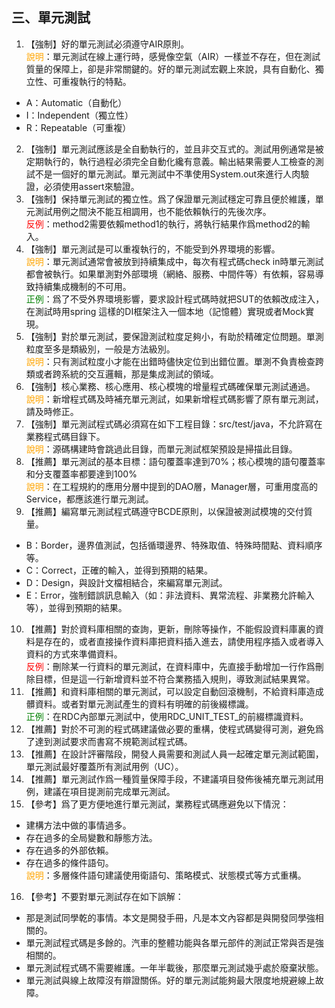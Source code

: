 ## 三、單元測試 
1. 【強制】好的單元測試必須遵守AIR原則。 
<br><span style="color:orange">說明</span>：單元測試在線上運行時，感覺像空氣（AIR）一樣並不存在，但在測試質量的保障上，卻是非常關鍵的。好的單元測試宏觀上來說，具有自動化、獨立性、可重複執行的特點。 
 - A：Automatic（自動化） 
 - I：Independent（獨立性） 
 - R：Repeatable（可重複） 
2. 【強制】單元測試應該是全自動執行的，並且非交互式的。測試用例通常是被定期執行的，執行過程必須完全自動化纔有意義。輸出結果需要人工檢查的測試不是一個好的單元測試。單元測試中不準使用System.out來進行人肉驗證，必須使用assert來驗證。 
3. 【強制】保持單元測試的獨立性。爲了保證單元測試穩定可靠且便於維護，單元測試用例之間決不能互相調用，也不能依賴執行的先後次序。 <br><span style="color:red">反例</span>：method2需要依賴method1的執行，將執行結果作爲method2的輸入。 
4. 【強制】單元測試是可以重複執行的，不能受到外界環境的影響。 
<br><span style="color:orange">說明</span>：單元測試通常會被放到持續集成中，每次有程式碼check in時單元測試都會被執行。如果單測對外部環境（網絡、服務、中間件等）有依賴，容易導致持續集成機制的不可用。 <br><span style="color:green">正例</span>：爲了不受外界環境影響，要求設計程式碼時就把SUT的依賴改成注入，在測試時用spring 這樣的DI框架注入一個本地（記憶體）實現或者Mock實現。 
5. 【強制】對於單元測試，要保證測試粒度足夠小，有助於精確定位問題。單測粒度至多是類級別，一般是方法級別。 
<br><span style="color:orange">說明</span>：只有測試粒度小才能在出錯時儘快定位到出錯位置。單測不負責檢查跨類或者跨系統的交互邏輯，那是集成測試的領域。 
6. 【強制】核心業務、核心應用、核心模塊的增量程式碼確保單元測試通過。 
<br><span style="color:orange">說明</span>：新增程式碼及時補充單元測試，如果新增程式碼影響了原有單元測試，請及時修正。 
7. 【強制】單元測試程式碼必須寫在如下工程目錄：src/test/java，不允許寫在業務程式碼目錄下。 
<br><span style="color:orange">說明</span>：源碼構建時會跳過此目錄，而單元測試框架預設是掃描此目錄。 
8. 【推薦】單元測試的基本目標：語句覆蓋率達到70%；核心模塊的語句覆蓋率和分支覆蓋率都要達到100% 
<br><span style="color:orange">說明</span>：在工程規約的應用分層中提到的DAO層，Manager層，可重用度高的Service，都應該進行單元測試。   
9. 【推薦】編寫單元測試程式碼遵守BCDE原則，以保證被測試模塊的交付質量。 
 - B：Border，邊界值測試，包括循環邊界、特殊取值、特殊時間點、資料順序等。 
 - C：Correct，正確的輸入，並得到預期的結果。 
 - D：Design，與設計文檔相結合，來編寫單元測試。 
 -  E：Error，強制錯誤訊息輸入（如：非法資料、異常流程、非業務允許輸入等），並得到預期的結果。 
10. 【推薦】對於資料庫相關的查詢，更新，刪除等操作，不能假設資料庫裏的資料是存在的，或者直接操作資料庫把資料插入進去，請使用程序插入或者導入資料的方式來準備資料。 <br><span style="color:red">反例</span>：刪除某一行資料的單元測試，在資料庫中，先直接手動增加一行作爲刪除目標，但是這一行新增資料並不符合業務插入規則，導致測試結果異常。 
11. 【推薦】和資料庫相關的單元測試，可以設定自動回滾機制，不給資料庫造成髒資料。或者對單元測試產生的資料有明確的前後綴標識。 <br><span style="color:green">正例</span>：在RDC內部單元測試中，使用RDC_UNIT_TEST_的前綴標識資料。 
12. 【推薦】對於不可測的程式碼建議做必要的重構，使程式碼變得可測，避免爲了達到測試要求而書寫不規範測試程式碼。 
13. 【推薦】在設計評審階段，開發人員需要和測試人員一起確定單元測試範圍，單元測試最好覆蓋所有測試用例（UC）。 
14. 【推薦】單元測試作爲一種質量保障手段，不建議項目發佈後補充單元測試用例，建議在項目提測前完成單元測試。 
15. 【參考】爲了更方便地進行單元測試，業務程式碼應避免以下情況：
 - 建構方法中做的事情過多。 
 - 存在過多的全局變數和靜態方法。 
 - 存在過多的外部依賴。 
 - 存在過多的條件語句。 
 <br><span style="color:orange">說明</span>：多層條件語句建議使用衛語句、策略模式、狀態模式等方式重構。 
16. 【參考】不要對單元測試存在如下誤解： 
 - 那是測試同學乾的事情。本文是開發手冊，凡是本文內容都是與開發同學強相關的。
 - 單元測試程式碼是多餘的。汽車的整體功能與各單元部件的測試正常與否是強相關的。 
 - 單元測試程式碼不需要維護。一年半載後，那麼單元測試幾乎處於廢棄狀態。 
 - 單元測試與線上故障沒有辯證關係。好的單元測試能夠最大限度地規避線上故障。 